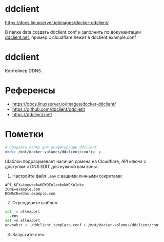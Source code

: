 # ddclient
https://docs.linuxserver.io/images/docker-ddclient/

В папке data создать ddclient.conf и заполнить по документации [ddclient.net](https://ddclient.net/), пример с cloudflare лежит в ddclient.example.conf

# ddclient

Контейнер DDNS.

# Референсы

- https://docs.linuxserver.io/images/docker-ddclient/
- https://github.com/ddclient/ddclient
- https://ddclient.net/

# Пометки

```bash
# Создайте папку для конфигурации ddclient
mkdir /mnt/docker-volumes/ddclient/config -p
```

Шаблон подразумевает наличия домена на Cloudflare, API ключа с доступом к DNS:EDIT для нужной вам зоны.

1. Настройте файл `.env` с вашими личными секретами:

```env
API_KEY=kaewkekwKEWOEo2eokekWEKo2eke
ZONE=example.com
DOMAIN=ddns.example.com
```

2. Отрендерите шаблон:

```bash
set -o allexport
. .env
set +o allexport
envsubst < ./ddclient.template.conf > /mnt/docker-volumes/ddclient/config/ddclient.conf
```

3. Запустите стек.